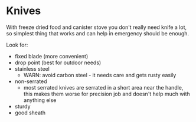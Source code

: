 # Knives

With freeze dried food and canister stove you don't really need knife a lot, so simplest thing that works and can help in emergency should be enough.

Look for:

- fixed blade (more convenient)
- drop point (best for outdoor needs)
- stainless steel
  - WARN: avoid carbon steel - it needs care and gets rusty easily
- non-serrated
  - most serrated knives are serrated in a short area near the handle, this makes them worse for precision job and doesn't help much with anything else
- sturdy
- good sheath
